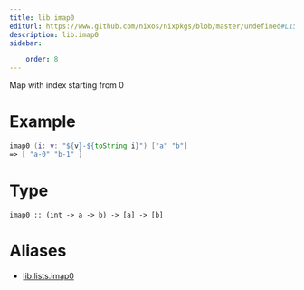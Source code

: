 ```yaml
---
title: lib.imap0
editUrl: https://www.github.com/nixos/nixpkgs/blob/master/undefined#L154C11
description: lib.imap0
sidebar:

    order: 8
---
```


Map with index starting from 0

# Example

```nix
imap0 (i: v: "${v}-${toString i}") ["a" "b"]
=> [ "a-0" "b-1" ]
```

# Type

```
imap0 :: (int -> a -> b) -> [a] -> [b]
```


# Aliases

- [lib.lists.imap0](/nix-doc-comments/reference/lib/lists/lib-lists-imap0)


